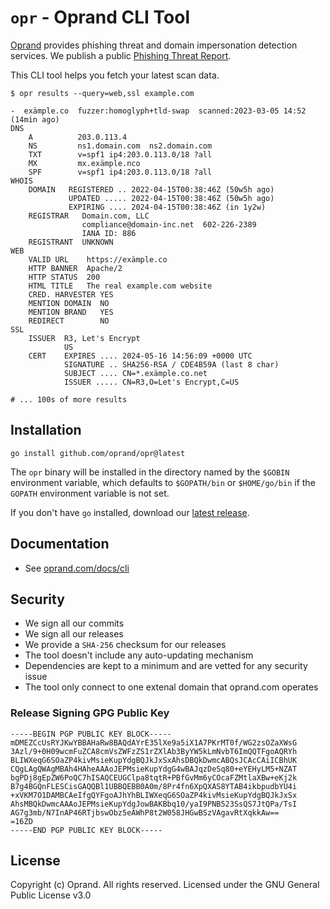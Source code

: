 # `opr` - Oprand CLI Tool

[Oprand](https://oprand.com/) provides phishing threat and domain impersonation detection services. We publish a public [Phishing Threat Report](https://oprand.com/report).

This CLI tool helps you fetch your latest scan data.

```
$ opr results --query=web,ssl example.com

-  exämple.co  fuzzer:homoglyph+tld-swap  scanned:2023-03-05 14:52 (14min ago)
DNS
    A          203.0.113.4
    NS         ns1.domain.com  ns2.domain.com
    TXT        v=spf1 ip4:203.0.113.0/18 ?all
    MX         mx.exämple.nco
    SPF        v=spf1 ip4:203.0.113.0/18 ?all
WHOIS
    DOMAIN   REGISTERED .. 2022-04-15T00:38:46Z (50w5h ago)
             UPDATED ..... 2022-04-15T00:38:46Z (50w5h ago)
             EXPIRING .... 2024-04-15T00:38:46Z (in 1y2w)
    REGISTRAR   Domain.com, LLC
                compliance@domain-inc.net  602-226-2389
                IANA ID: 886
    REGISTRANT  UNKNOWN
WEB
    VALID URL    https://exämple.co
    HTTP BANNER  Apache/2
    HTTP STATUS  200
    HTML TITLE   The real example.com website
    CRED. HARVESTER YES
    MENTION DOMAIN  NO
    MENTION BRAND   YES
    REDIRECT        NO
SSL
    ISSUER  R3, Let's Encrypt
            US
    CERT    EXPIRES .... 2024-05-16 14:56:09 +0000 UTC
            SIGNATURE .. SHA256-RSA / CDE4B59A (last 8 char)
            SUBJECT .... CN=*.exämple.co.net
            ISSUER ..... CN=R3,O=Let's Encrypt,C=US

# ... 100s of more results
```

## Installation

```
go install github.com/oprand/opr@latest
```

The `opr` binary will be installed in the directory named by the `$GOBIN` environment
variable, which defaults to `$GOPATH/bin` or `$HOME/go/bin` if the `GOPATH`
environment variable is not set.

If you don't have `go` installed, download our [latest release](https://github.com/oprand/opr/releases).

## Documentation

- See [oprand.com/docs/cli](https://oprand.com/docs/cli)

## Security

- We sign all our commits
- We sign all our releases
- We provide a `SHA-256` checksum for our releases
- The tool doesn't include any auto-updating mechanism
- Dependencies are kept to a minimum and are vetted for any security issue
- The tool only connect to one extenal domain that oprand.com operates

### Release Signing GPG Public Key

```
-----BEGIN PGP PUBLIC KEY BLOCK-----
mDMEZCcUsRYJKwYBBAHaRw8BAQdAYrE35lXe9a5iX1A7PKrMT0f/WG2zsOZaXWsG
3Azl/9+0H09wcmFuZCA8cmVsZWFzZS1rZXlAb3ByYW5kLmNvbT6ImQQTFgoAQRYh
BLIWXeqG6SOaZP4kivMsieKupYdgBQJkJxSxAhsDBQkDwmcABQsJCAcCAiICBhUK
CQgLAgQWAgMBAh4HAheAAAoJEPMsieKupYdgG4wBAJqzDeSq80+eYEHyLM5+NZAT
bgPDj8gEpZW6PoQC7hISAQCEUGClpa8tqtR+PBfGvMm6yCOcaFZMtlaXBw+eKj2k
B7g4BGQnFLESCisGAQQBl1UBBQEBB0A0m/8Pr4fn6XpQXAS8YTAB4ikbpudbYU4i
+xVKM7O1DAMBCAeIfgQYFgoAJhYhBLIWXeqG6SOaZP4kivMsieKupYdgBQJkJxSx
AhsMBQkDwmcAAAoJEPMsieKupYdgJowBAKBbq10/yaI9PNB523SsQS7JtQPa/TsI
AG7g3mb/N7InAP46RTjbswObz5eAWhP8t2W058JHGwBSzVAgavRtXqkkAw==
=16ZD
-----END PGP PUBLIC KEY BLOCK-----
```

## License

Copyright (c) Oprand. All rights reserved.
Licensed under the GNU General Public License v3.0
